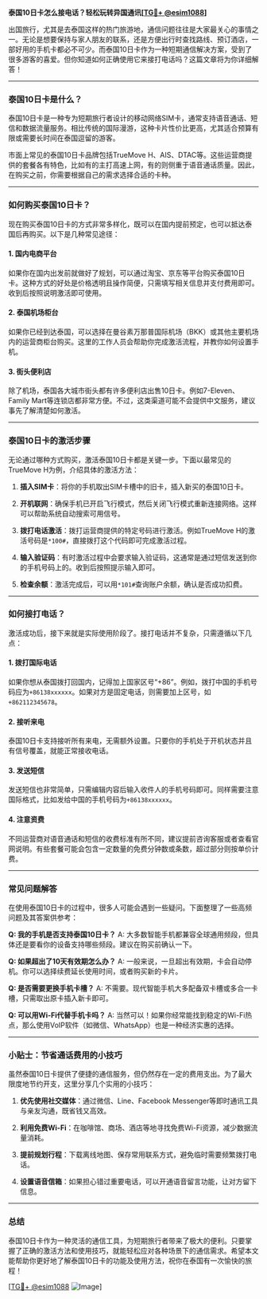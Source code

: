 **泰国10日卡怎么接电话？轻松玩转异国通讯[[TG💪+ @esim1088](https://t.me/s/esim1088)]**

出国旅行，尤其是去泰国这样的热门旅游地，通信问题往往是大家最关心的事情之一。无论是想要保持与家人朋友的联系，还是方便出行时查找路线、预订酒店，一部好用的手机卡都必不可少。而泰国10日卡作为一种短期通信解决方案，受到了很多游客的喜爱。但你知道如何正确使用它来接打电话吗？这篇文章将为你详细解答！

---

### 泰国10日卡是什么？

泰国10日卡是一种专为短期旅行者设计的移动网络SIM卡，通常支持语音通话、短信和数据流量服务。相比传统的国际漫游，这种卡片性价比更高，尤其适合预算有限或需要长时间在泰国逗留的游客。

市面上常见的泰国10日卡品牌包括TrueMove H、AIS、DTAC等。这些运营商提供的套餐各有特色，比如有的主打高速上网，有的则侧重于语音通话质量。因此，在购买之前，你需要根据自己的需求选择合适的卡种。

---

### 如何购买泰国10日卡？

现在购买泰国10日卡的方式非常多样化，既可以在国内提前预定，也可以抵达泰国后再购买。以下是几种常见途径：

#### 1. 国内电商平台
如果你在国内出发前就做好了规划，可以通过淘宝、京东等平台购买泰国10日卡。这种方式的好处是价格透明且操作简便，只需填写相关信息并支付费用即可。收到后按照说明激活即可使用。

#### 2. 泰国机场柜台
如果你已经到达泰国，可以选择在曼谷素万那普国际机场（BKK）或其他主要机场内的运营商柜台购买。这里的工作人员会帮助你完成激活流程，并教你如何设置手机。

#### 3. 街头便利店
除了机场，泰国各大城市街头都有许多便利店出售10日卡。例如7-Eleven、Family Mart等连锁店都非常方便。不过，这类渠道可能不会提供中文服务，建议事先了解清楚如何激活。

---

### 泰国10日卡的激活步骤

无论通过哪种方式购买，激活泰国10日卡都是关键一步。下面以最常见的TrueMove H为例，介绍具体的激活方法：

1. **插入SIM卡**：将你的手机取出SIM卡槽中的旧卡，插入新买的泰国10日卡。
   
2. **开机联网**：确保手机已开启飞行模式，然后关闭飞行模式重新连接网络。这样可以帮助系统自动搜索可用信号。

3. **拨打电话激活**：拨打运营商提供的特定号码进行激活。例如TrueMove H的激活号码是`*100#`，直接拨打这个代码即可完成激活过程。

4. **输入验证码**：有时激活过程中会要求输入验证码，这通常是通过短信发送到你的手机号码上的。收到后按照提示输入即可。

5. **检查余额**：激活完成后，可以用`*101#`查询账户余额，确认是否成功扣费。

---

### 如何接打电话？

激活成功后，接下来就是实际使用阶段了。接打电话并不复杂，只需遵循以下几点：

#### 1. 拨打国际电话
如果你想从泰国拨打回国内，记得加上国家区号“+86”。例如，拨打中国的手机号码应为`+86138xxxxxx`。如果对方是固定电话，则需要加上区号，如`+862112345678`。

#### 2. 接听来电
泰国10日卡支持接听所有来电，无需额外设置。只要你的手机处于开机状态并且有信号覆盖，就能正常接收电话。

#### 3. 发送短信
发送短信也非常简单，只需编辑内容后输入收件人的手机号码即可。同样需要注意国际格式，比如发给中国的手机号码为`+86138xxxxxx`。

#### 4. 注意资费
不同运营商对语音通话和短信的收费标准有所不同，建议提前咨询客服或者查看官网说明。有些套餐可能会包含一定数量的免费分钟数或条数，超过部分则按单价计费。

---

### 常见问题解答

在使用泰国10日卡的过程中，很多人可能会遇到一些疑问。下面整理了一些高频问题及其答案供参考：

**Q: 我的手机是否支持泰国10日卡？**
A: 大多数智能手机都兼容全球通用频段，但具体还是要看你的设备支持哪些频段。建议在购买前确认一下。

**Q: 如果超出了10天有效期怎么办？**
A: 一般来说，一旦超出有效期，卡会自动停机。你可以选择续费延长使用时间，或者购买新的卡片。

**Q: 是否需要更换手机卡槽？**
A: 不需要。现代智能手机大多配备双卡槽或多合一卡槽，只需取出原卡插入新卡即可。

**Q: 可以用Wi-Fi代替手机卡吗？**
A: 当然可以！如果你经常能找到稳定的Wi-Fi热点，那么使用VoIP软件（如微信、WhatsApp）也是一种经济实惠的选择。

---

### 小贴士：节省通话费用的小技巧

虽然泰国10日卡提供了便捷的通信服务，但仍然存在一定的费用支出。为了最大限度地节约开支，这里分享几个实用的小技巧：

1. **优先使用社交媒体**：通过微信、Line、Facebook Messenger等即时通讯工具与亲友沟通，既省钱又高效。
   
2. **利用免费Wi-Fi**：在咖啡馆、商场、酒店等地寻找免费Wi-Fi资源，减少数据流量消耗。

3. **提前规划行程**：下载离线地图、保存常用联系方式，避免临时需要频繁拨打电话。

4. **设置语音信箱**：如果担心错过重要电话，可以开通语音留言功能，让对方留下信息。

---

### 总结

泰国10日卡作为一种灵活的通信工具，为短期旅行者带来了极大的便利。只要掌握了正确的激活方法和使用技巧，就能轻松应对各种场景下的通信需求。希望本文能帮助你更好地了解泰国10日卡的功能及使用方法，祝你在泰国有一次愉快的旅程！

[[TG💪+ @esim1088](https://t.me/s/esim1088) ![Image](https://i.postimg.cc/4NQfJmqS/Snipaste-2025-05-13-00-14-12.png)]